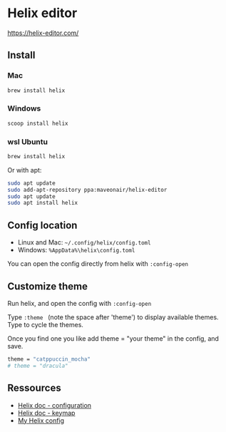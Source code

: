 # Helix editor

https://helix-editor.com/

## Install 

### Mac

```sh
brew install helix
```

### Windows

```sh
scoop install helix
```

### wsl Ubuntu

```sh
brew install helix
```

Or with apt:
```sh
sudo apt update
sudo add-apt-repository ppa:maveonair/helix-editor
sudo apt update
sudo apt install helix
```

## Config location

- Linux and Mac: `~/.config/helix/config.toml`
- Windows: `%AppData%\helix\config.toml`

You can open the config directly from helix with `:config-open`

## Customize theme

Run helix, and open the config with `:config-open`

Type `:theme ` (note the space after 'theme') to display available themes. Type <Tab> to cycle the themes.

Once you find one you like add theme = "your theme" in the config, and save.

```sh
theme = "catppuccin_mocha"
# theme = "dracula"
```

## Ressources

- [Helix doc - configuration](https://docs.helix-editor.com/configuration.html)
- [Helix doc - keymap](https://docs.helix-editor.com/keymap.html)
- [My Helix config](./assets/helix/config.toml)

